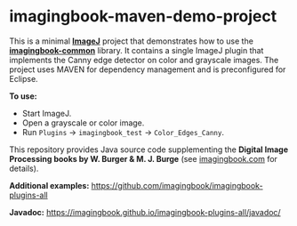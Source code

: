 # imagingbook-maven-demo-project

This is a minimal **[ImageJ](https://imagej.net/ImageJ1)** project that demonstrates how to use the **[imagingbook-common](https://github.com/imagingbook/imagingbook-common)** library.
It contains a single ImageJ plugin that implements the Canny edge detector on color and grayscale images. 
The project uses MAVEN for dependency management and is preconfigured for Eclipse.

**To use:**
* Start ImageJ.
* Open a grayscale or color image.
* Run `Plugins` -> `imagingbook_test` -> `Color_Edges_Canny`.

This repository provides Java source code supplementing the **Digital Image Processing books by W. Burger & M. J. Burge** (see [imagingbook.com](https://imagingbook.com) for details).

**Additional examples:** https://github.com/imagingbook/imagingbook-plugins-all

**Javadoc:** https://imagingbook.github.io/imagingbook-plugins-all/javadoc/


